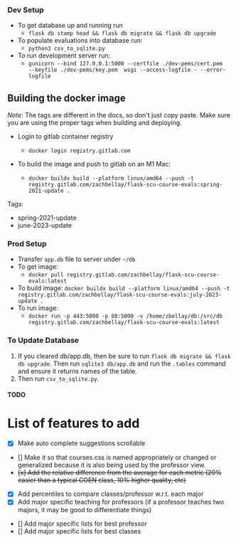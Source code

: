 ### Dev Setup
- To get database up and running run
    - `flask db stamp head && flask db migrate && flask db upgrade`
- To populate evaluations into database run: 
    - `python3 csv_to_sqlite.py`
- To run development server run: 
    - `gunicorn --bind 127.0.0.1:5000 --certfile ./dev-pems/cert.pem  --keyfile ./dev-pems/key.pem  wsgi --access-logfile - --error-logfile`

## Building the docker image

_Note_: The tags are different in the docs, so don't just copy paste. Make sure you are using the proper tags when building and deploying.

- Login to gitlab container registry
    - `docker login registry.gitlab.com`

- To build the image and push to gitlab on an M1 Mac:
    - `docker buildx build --platform linux/amd64 --push -t registry.gitlab.com/zachbellay/flask-scu-course-evals:spring-2021-update .`

Tags:
- spring-2021-update
- june-2023-update

### Prod Setup
- Transfer `app.db` file to server under `~/db`
- To get image: 
    - `docker pull registry.gitlab.com/zachbellay/flask-scu-course-evals:latest`
- To build image:
    `docker buildx build --platform linux/amd64 --push -t registry.gitlab.com/zachbellay/flask-scu-course-evals:july-2023-update .`
- To run image: 
    - `docker run -p 443:5000 -p 80:5000 -v /home/zbellay/db:/src/db registry.gitlab.com/zachbellay/flask-scu-course-evals:latest`

### To Update Database 
1. If you cleared db/app.db, then be sure to run `flask db migrate && flask db upgrade`. Then run `sqlite3 db/app.db` and run the `.tables` command and ensure it returns names of the table.
2. Then run `csv_to_sqlite.py`.


#### TODO
# List of features to add
- [x] Make auto complete suggestions scrollable
- [] Make it so that courses.css is named appropriately or changed or generalized because it is also being used by the professor view.
- ~~[x] Add the relative difference from the average for each metric (20% easier than a typical COEN class, 10% higher quality, etc)~~
- [x] Add percentiles to compare classes/professor w.r.t. each major
- [x] Add major specific teaching for professors (if a professor teaches two majors, it may be good to differentiate things)
- [] Add major specific lists for best professor
- [] Add major specific lists for best classes

